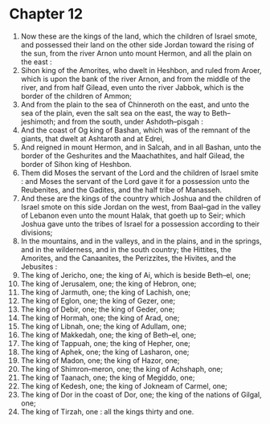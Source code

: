 # Chapter 12

1. Now these are the kings of the land, which the children of Israel smote, and possessed their land on the other side Jordan toward the rising of the sun, from the river Arnon unto mount Hermon, and all the plain on the east :
2. Sihon king of the Amorites, who dwelt in Heshbon, and ruled from Aroer, which is upon the bank of the river Arnon, and from the middle of the river, and from half Gilead, even unto the river Jabbok, which is the border of the children of Ammon;
3. And from the plain to the sea of Chinneroth on the east, and unto the sea of the plain, even the salt sea on the east, the way to Beth–jeshimoth; and from the south, under Ashdoth–pisgah :
4. And the coast of Og king of Bashan, which was of the remnant of the giants, that dwelt at Ashtaroth and at Edrei,
5. And reigned in mount Hermon, and in Salcah, and in all Bashan, unto the border of the Geshurites and the Maachathites, and half Gilead, the border of Sihon king of Heshbon.
6. Them did Moses the servant of the Lord and the children of Israel smite : and Moses the servant of the Lord gave it for a possession unto the Reubenites, and the Gadites, and the half tribe of Manasseh.
7. And these are the kings of the country which Joshua and the children of Israel smote on this side Jordan on the west, from Baal–gad in the valley of Lebanon even unto the mount Halak, that goeth up to Seir; which Joshua gave unto the tribes of Israel for a possession according to their divisions;
8. In the mountains, and in the valleys, and in the plains, and in the springs, and in the wilderness, and in the south country; the Hittites, the Amorites, and the Canaanites, the Perizzites, the Hivites, and the Jebusites :
9. The king of Jericho, one; the king of Ai, which is beside Beth–el, one;
10. The king of Jerusalem, one; the king of Hebron, one;
11. The king of Jarmuth, one; the king of Lachish, one;
12. The king of Eglon, one; the king of Gezer, one;
13. The king of Debir, one; the king of Geder, one;
14. The king of Hormah, one; the king of Arad, one;
15. The king of Libnah, one; the king of Adullam, one;
16. The king of Makkedah, one; the king of Beth–el, one;
17. The king of Tappuah, one; the king of Hepher, one;
18. The king of Aphek, one; the king of Lasharon, one;
19. The king of Madon, one; the king of Hazor, one;
20. The king of Shimron–meron, one; the king of Achshaph, one;
21. The king of Taanach, one; the king of Megiddo, one;
22. The king of Kedesh, one; the king of Jokneam of Carmel, one;
23. The king of Dor in the coast of Dor, one; the king of the nations of Gilgal, one;
24. The king of Tirzah, one : all the kings thirty and one.

